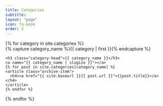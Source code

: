 ```yaml
---
title: Categories
subtitle: 
layout: "page"
icon: fa-book
order: 2
---
```


<!-- {% assign sorted_cats = site.categories | sort %} 
{% for category in sorted_cats %} 
  <h3>{{ category[0] }}</h3>
  <ul>
    {% for post in category[1] %}
      <li><a>{{ post.title }}</a></li>    
      <li><a href="{{ site.baseurl }}{{ post.url }}">{{ post.title }}</a></li>
    {% endfor %}
  </ul>
{% endfor %} -->

<div id="archives">
{% for category in site.categories %}
  <div class="archive-group">
    {% capture category_name %}{{ category | first }}{% endcapture %}
    <div id="#{{ category_name | slugize }}"></div>
    <p></p>

    <h3 class="category-head">{{ category_name }}</h3>
    <a name="{{ category_name | slugize }}"></a>
    {% for post in site.categories[category_name] %}
    <article class="archive-item">
      <h4><a href="{{ site.baseurl }}{{ post.url }}">{{post.title}}</a></h4>
    </article>
    {% endfor %}
  </div>
{% endfor %}
</div>